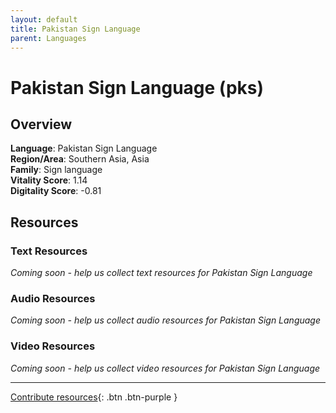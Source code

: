 ```yaml
---
layout: default
title: Pakistan Sign Language
parent: Languages
---
```


# Pakistan Sign Language (pks)

## Overview

**Language**: Pakistan Sign Language  
**Region/Area**: Southern Asia, Asia  
**Family**: Sign language  
**Vitality Score**: 1.14  
**Digitality Score**: -0.81  

## Resources

### Text Resources
*Coming soon - help us collect text resources for Pakistan Sign Language*

### Audio Resources
*Coming soon - help us collect audio resources for Pakistan Sign Language*

### Video Resources
*Coming soon - help us collect video resources for Pakistan Sign Language*

---

[Contribute resources](https://fairtrain.github.io/){: .btn .btn-purple }
